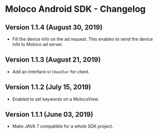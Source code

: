 # Moloco Android SDK - Changelog

## Version 1.1.4 (August 30, 2019)
* Fill the device info on the ad request. This enables to send the device info to Moloco ad server.

## Version 1.1.3 (August 21, 2019)
* Add an interface `UrlHandler` for client.

## Version 1.1.2 (July 15, 2019)
* Enabled to set keywords on a MolocoView.

## Version 1.1.1 (June 03, 2019)
* Make JAVA 7 compatible for a whole SDK project.

